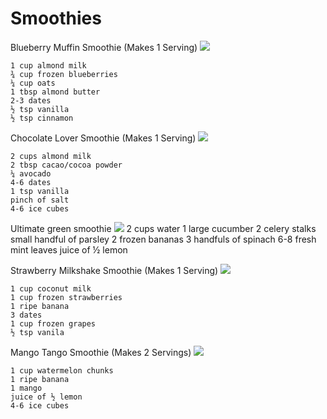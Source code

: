 # Smoothies

Blueberry Muffin Smoothie (Makes 1 Serving)
![](http://blog.fablunch.com/wp-content/uploads/Blueberry-Muffin-Smoothie.jpg)

    1 cup almond milk
    ¾ cup frozen blueberries
    ¼ cup oats
    1 tbsp almond butter
    2-3 dates
    ½ tsp vanilla
    ½ tsp cinnamon

Chocolate Lover Smoothie (Makes 1 Serving)
![](http://blog.fablunch.com/wp-content/uploads/Chocolate-Lover-Smoothie.jpg)

    2 cups almond milk
    2 tbsp cacao/cocoa powder
    ¼ avocado
    4-6 dates
    1 tsp vanilla
    pinch of salt
    4-6 ice cubes

Ultimate green smoothie
![](http://blog.fablunch.com/wp-content/uploads/Ultimate-Green-Smoothie.jpg)
    2 cups water
    1 large cucumber
    2 celery stalks
    small handful of parsley
    2 frozen bananas
    3 handfuls of spinach
    6-8 fresh mint leaves
    juice of ½ lemon

Strawberry Milkshake Smoothie (Makes 1 Serving)
![](http://blog.fablunch.com/wp-content/uploads/Strawberry-Milkshake-Smoothie.jpg)

    1 cup coconut milk
    1 cup frozen strawberries
    1 ripe banana
    3 dates
    1 cup frozen grapes
    ½ tsp vanila

Mango Tango Smoothie (Makes 2 Servings)
![](http://blog.fablunch.com/wp-content/uploads/Mango-Tango-Smoothie.jpg)

    1 cup watermelon chunks
    1 ripe banana
    1 mango
    juice of ½ lemon
    4-6 ice cubes

